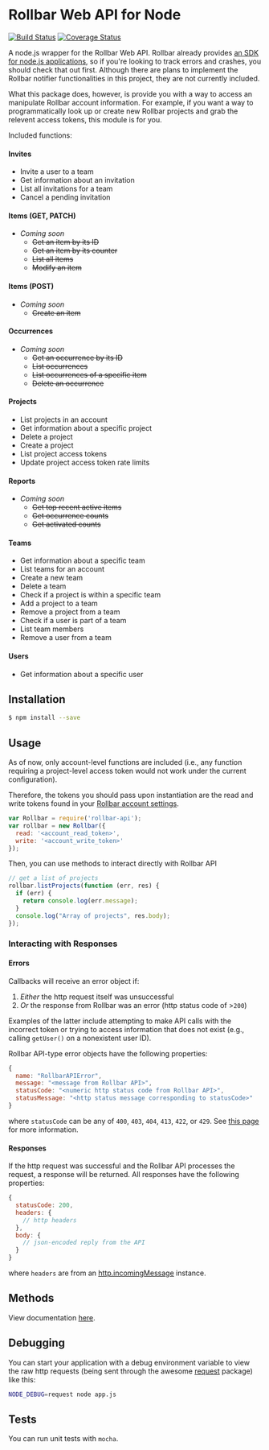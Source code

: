# Rollbar Web API for Node
[![Build Status](https://travis-ci.org/cwhenderson20/rollbar-api.svg?branch=master)](https://travis-ci.org/cwhenderson20/rollbar-api)
[![Coverage Status](https://coveralls.io/repos/cwhenderson20/rollbar-api/badge.svg?branch=master&service=github)](https://coveralls.io/github/cwhenderson20/rollbar-api?branch=master)

A node.js wrapper for the Rollbar Web API. Rollbar already provides [an SDK for node.js applications](https://rollbar.com/docs/notifier/node_rollbar/), so if you're looking to track errors and crashes, you should check that out first. Although there are plans to implement the Rollbar notifier functionalities in this project, they are not currently included.

What this package does, however, is provide you with a way to access an manipulate Rollbar account information. For example, if you want a way to programmatically look up or create new Rollbar projects and grab the relevent access tokens, this module is for you.

Included functions:

#### Invites
- Invite a user to a team
- Get information about an invitation
- List all invitations for a team
- Cancel a pending invitation

#### Items (GET, PATCH)
- _Coming soon_
  + ~~Get an item by its ID~~
  + ~~Get an item by its counter~~
  + ~~List all items~~
  + ~~Modify an item~~

#### Items (POST)
- _Coming soon_
  + ~~Create an item~~

#### Occurrences
- _Coming soon_
  + ~~Get an occurrence by its ID~~
  + ~~List occurrences~~
  + ~~List occurrences of a specific item~~
  + ~~Delete an occurrence~~

#### Projects
- List projects in an account
- Get information about a specific project
- Delete a project
- Create a project
- List project access tokens
- Update project access token rate limits

#### Reports
- _Coming soon_
  + ~~Get top recent active items~~
  + ~~Get occurrence counts~~
  + ~~Get activated counts~~

#### Teams
- Get information about a specific team
- List teams for an account
- Create a new team
- Delete a team
- Check if a project is within a specific team
- Add a project to a team
- Remove a project from a team
- Check if a user is part of a team
- List team members
- Remove a user from a team

#### Users
- Get information about a specific user


## Installation
```bash
$ npm install --save
```

## Usage
As of now, only account-level functions are included (i.e., any function requiring a project-level access token would not work under the current configuration).

Therefore, the tokens you should pass upon instantiation are the read and write tokens found in your [Rollbar account settings](https://rollbar.com/settings/).

```javascript
var Rollbar = require('rollbar-api');
var rollbar = new Rollbar({
  read: '<account_read_token>',
  write: '<account_write_token>'
});
```

Then, you can use methods to interact directly with Rollbar API
```javascript
// get a list of projects
rollbar.listProjects(function (err, res) {
  if (err) {
    return console.log(err.message);
  }
  console.log("Array of projects", res.body);
});
```

### Interacting with Responses

#### Errors

Callbacks will receive an error object if:
  1. _Either_ the http request itself was unsuccessful
  1. _Or_ the response from Rollbar was an error (http status code of >`200`)

Examples of the latter include attempting to make API calls with the incorrect token or trying to access information that does not exist (e.g., calling `getUser()` on a nonexistent user ID).

Rollbar API-type error objects have the following properties:

```javascript
{
  name: "RollbarAPIError",
  message: "<message from Rollbar API>",
  statusCode: "<numeric http status code from Rollbar API>",
  statusMessage: "<http status message corresponding to statusCode>"
}
```
where `statusCode` can be any of `400`, `403`, `404`, `413`, `422`, or `429`. See [this page](https://rollbar.com/docs/api_overview/) for more information.

#### Responses

If the http request was successful and the Rollbar API processes the request, a response will be returned. All responses have the following properties:

```javascript
{
  statusCode: 200,
  headers: {
    // http headers
  },
  body: {
    // json-encoded reply from the API
  }
}
```
where `headers` are from an [http.incomingMessage](http://nodejs.org/api/http.html#http_http_incomingmessage) instance.

## Methods
View documentation [here](https://github.com/cwhenderson20/rollbar-api/tree/master/docs).

## Debugging
You can start your application with a debug environment variable to view the raw http requests (being sent through the awesome [request](https://github.com/request/request) package) like this:

```bash
NODE_DEBUG=request node app.js
```

## Tests
You can run unit tests with `mocha`.
